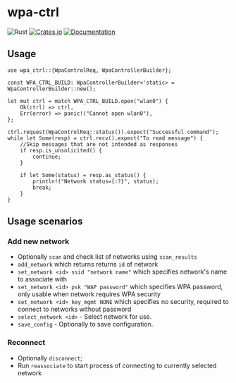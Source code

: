 # wpa-ctrl

![Rust](https://github.com/DoumanAsh/wpa-ctrl/workflows/Rust/badge.svg?branch=master)
[![Crates.io](https://img.shields.io/crates/v/wpa-ctrl.svg)](https://crates.io/crates/wpa-ctrl)
[![Documentation](https://docs.rs/wpa-ctrl/badge.svg)](https://docs.rs/crate/wpa-ctrl/)

## Usage

```rust,no_run
use wpa_ctrl::{WpaControlReq, WpaControllerBuilder};

const WPA_CTRL_BUILD: WpaControllerBuilder<'static> = WpaControllerBuilder::new();

let mut ctrl = match WPA_CTRL_BUILD.open("wlan0") {
    Ok(ctrl) => ctrl,
    Err(error) => panic!("Cannot open wlan0"),
};

ctrl.request(WpaControlReq::status()).expect("Successful command");
while let Some(resp) = ctrl.recv().expect("To read message") {
    //Skip messages that are not intended as responses
    if resp.is_unsolicited() {
        continue;
    }

    if let Some(status) = resp.as_status() {
        println!("Network status={:?}", status);
        break;
    }
}
```

## Usage scenarios

### Add new network

- Optionally `scan` and check list of networks using `scan_results`
- `add_network` which returns returns `id` of network
- `set_network <id> ssid "network name"` which specifies network's name to associate with
- `set_network <id> psk "WAP password"` which specifies WPA password, only usable when network
requires WPA security
- `set_network <id> key_mgmt NONE` which specifies no security, required to connect to networks
without password
- `select_network <id>` - Select network for use.
- `save_config` - Optionally to save configuration.

### Reconnect

- Optionally `disconnect`;
- Run `reassociate` to start process of connecting to currently selected network

